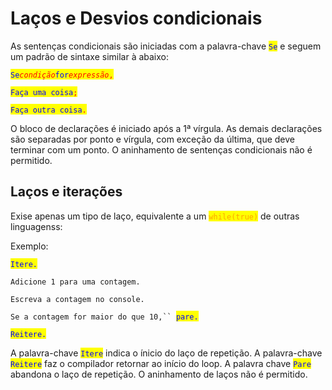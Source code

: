 # Laços e Desvios condicionais

As sentenças condicionais são iniciadas com a palavra-chave <mark style="color:blue;">`Se`</mark> e seguem um padrão de sintaxe similar à abaixo:

<mark style="color:blue;">`Se`</mark>_<mark style="color:red;">`condição`</mark>_<mark style="color:blue;">`for`</mark>_<mark style="color:red;">`expressão`</mark>_<mark style="color:red;">`,`</mark>

&#x20; <mark style="color:blue;">`Faça uma coisa`</mark><mark style="color:red;">`;`</mark>

&#x20; <mark style="color:blue;">`Faça outra coisa`</mark><mark style="color:red;">`.`</mark>

O bloco de declarações é iniciado após a 1ª vírgula. As demais declarações são separadas por ponto e vírgula, com exceção da última, que deve terminar com um ponto. O aninhamento de sentenças condicionais não é permitido.

## Laços e iterações

Exise apenas um tipo de laço, equivalente a um <mark style="color:orange;">`while(true)`</mark> de outras linguagenss:

Exemplo:

<mark style="color:blue;">`Itere.`</mark>&#x20;

&#x20; `Adicione 1 para uma contagem.`&#x20;

&#x20; `Escreva a contagem no console.`&#x20;

&#x20; `Se a contagem for maior do que 10,`` `<mark style="color:blue;">`pare.`</mark>&#x20;

<mark style="color:blue;">`Reitere.`</mark>

A palavra-chave <mark style="color:blue;">`Itere`</mark> indica o ínicio do laço de repetição. A palavra-chave <mark style="color:blue;">`Reitere`</mark> faz o compilador retornar ao início do loop. A palavra chave <mark style="color:blue;">`Pare`</mark> abandona o laço de repetição. O aninhamento de laços não é permitido.
